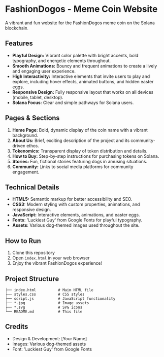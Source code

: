 # FashionDogos - Meme Coin Website

A vibrant and fun website for the FashionDogos meme coin on the Solana blockchain.

## Features

- **Playful Design:** Vibrant color palette with bright accents, bold typography, and energetic elements throughout.
- **Smooth Animations:** Bouncy and frequent animations to create a lively and engaging user experience.
- **High Interactivity:** Interactive elements that invite users to play and explore, including hover effects, animated buttons, and hidden easter eggs.
- **Responsive Design:** Fully responsive layout that works on all devices (mobile, tablet, desktop).
- **Solana Focus:** Clear and simple pathways for Solana users.

## Pages & Sections

1. **Home Page:** Bold, dynamic display of the coin name with a vibrant background.
2. **About Us:** Brief, exciting description of the project and its community-driven ethos.
3. **Tokenomics:** Transparent display of token distribution and details.
4. **How to Buy:** Step-by-step instructions for purchasing tokens on Solana.
5. **Stories:** Fun, fictional stories featuring dogs in amusing situations.
6. **Community:** Links to social media platforms for community engagement.

## Technical Details

- **HTML5:** Semantic markup for better accessibility and SEO.
- **CSS3:** Modern styling with custom properties, animations, and responsive design.
- **JavaScript:** Interactive elements, animations, and easter eggs.
- **Fonts:** 'Luckiest Guy' from Google Fonts for playful typography.
- **Assets:** Various dog-themed images used throughout the site.

## How to Run

1. Clone this repository
2. Open `index.html` in your web browser
3. Enjoy the vibrant FashionDogos experience!

## Project Structure

```
├── index.html          # Main HTML file
├── styles.css          # CSS styles
├── script.js           # JavaScript functionality
├── *.jpg               # Image assets
├── *.svg               # SVG icons
└── README.md           # This file
```

## Credits

- Design & Development: [Your Name]
- Images: Various dog-themed assets
- Font: 'Luckiest Guy' from Google Fonts 
